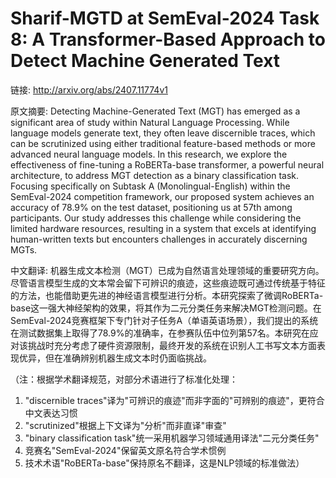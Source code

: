 # Sharif-MGTD at SemEval-2024 Task 8: A Transformer-Based Approach to Detect Machine Generated Text

链接: http://arxiv.org/abs/2407.11774v1

原文摘要:
Detecting Machine-Generated Text (MGT) has emerged as a significant area of
study within Natural Language Processing. While language models generate text,
they often leave discernible traces, which can be scrutinized using either
traditional feature-based methods or more advanced neural language models. In
this research, we explore the effectiveness of fine-tuning a RoBERTa-base
transformer, a powerful neural architecture, to address MGT detection as a
binary classification task. Focusing specifically on Subtask A
(Monolingual-English) within the SemEval-2024 competition framework, our
proposed system achieves an accuracy of 78.9% on the test dataset, positioning
us at 57th among participants. Our study addresses this challenge while
considering the limited hardware resources, resulting in a system that excels
at identifying human-written texts but encounters challenges in accurately
discerning MGTs.

中文翻译:
机器生成文本检测（MGT）已成为自然语言处理领域的重要研究方向。尽管语言模型生成的文本常会留下可辨识的痕迹，这些痕迹既可通过传统基于特征的方法，也能借助更先进的神经语言模型进行分析。本研究探索了微调RoBERTa-base这一强大神经架构的效果，将其作为二元分类任务来解决MGT检测问题。在SemEval-2024竞赛框架下专门针对子任务A（单语英语场景），我们提出的系统在测试数据集上取得了78.9%的准确率，在参赛队伍中位列第57名。本研究在应对该挑战时充分考虑了硬件资源限制，最终开发的系统在识别人工书写文本方面表现优异，但在准确辨别机器生成文本时仍面临挑战。

（注：根据学术翻译规范，对部分术语进行了标准化处理：
1. "discernible traces"译为"可辨识的痕迹"而非字面的"可辨别的痕迹"，更符合中文表达习惯
2. "scrutinized"根据上下文译为"分析"而非直译"审查"
3. "binary classification task"统一采用机器学习领域通用译法"二元分类任务"
4. 竞赛名"SemEval-2024"保留英文原名符合学术惯例
5. 技术术语"RoBERTa-base"保持原名不翻译，这是NLP领域的标准做法）
